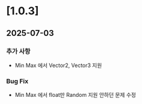 # [1.0.3]
## 2025-07-03
### 추가 사항
- Min Max 에서 Vector2, Vector3 지원
### Bug Fix
- Min Max 에서 float만 Random 지원 안하던 문제 수정